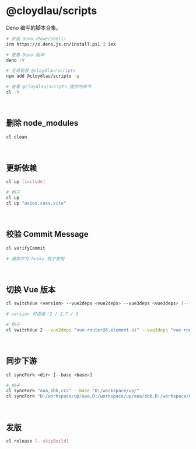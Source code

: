 # @cloydlau/scripts

Deno 编写的脚本合集。

```sh
# 安装 Deno（PowerShell）
irm https://x.deno.js.cn/install.ps1 | iex

# 查看 Deno 版本
deno -V

# 全局安装 @cloydlau/scripts
npm add @cloydlau/scripts -g

# 查看 @cloydlau/scripts 提供的命令
cl -h
```

<br>

## 删除 node_modules

```sh
cl clean
```

<br>

## 更新依赖

```sh
cl up [include]

# 例子
cl up
cl up "axios,sass,vite"
```

<br>

## 校验 Commit Message

```sh
cl verifyCommit

# 通常作为 husky 钩子使用
```

<br>

## 切换 Vue 版本

```sh
cl switchVue <version> --vue2deps <vue2deps> --vue3deps <vue3deps> [--force]

# version 可选值：2 / 2.7 / 3

# 例子
cl switchVue 2 --vue2deps "vue-router@3,element-ui" --vue3deps "vue-router,element-plus"
```

<br>

## 同步下游

```sh
cl syncFork <dir> [--base <base>]

# 例子
cl syncFork "aaa,bbb,ccc" --base "D:/workspace/up/"
cl syncFork "D:/workspace/up/aaa,D:/workspace/up/aaa/bbb,D:/workspace/up/aaa/ccc"
```

<br>

## 发版

```sh
cl release [--skipBuild]
```

<br>
